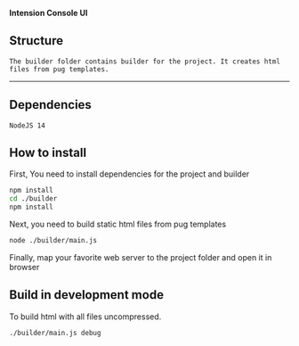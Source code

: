 **Intension Console UI**

## Structure
    The builder folder contains builder for the project. It creates html files from pug templates.    
---

## Dependencies
    NodeJS 14

## How to install

First, You need to install dependencies for the project and builder 

```sh
npm install
cd ./builder
npm install
```

Next, you need to build static html files from pug templates

```sh
node ./builder/main.js
```

Finally, map your favorite web server to the project folder and open it in browser

## Build in development mode

To build html with all files uncompressed.

```sh
./builder/main.js debug
```


